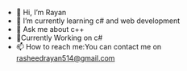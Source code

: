 - 👋 Hi, I’m Rayan
- 🌱 I’m currently learning c# and web development
- 💬 Ask me about c++
- 🌱Currently Working on c#
- 📫 How to reach me:You can contact me on rasheedrayan514@gmail.com
